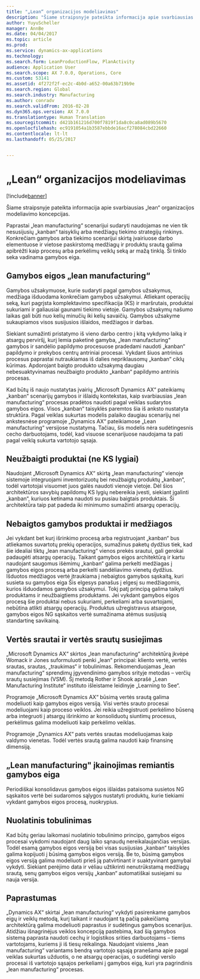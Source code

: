 ```yaml
---
title: "„Lean“ organizacijos modeliavimas"
description: "Šiame straipsnyje pateikta informacija apie svarbiausias „lean“ organizacijos modeliavimo koncepcijas."
author: YuyuScheller
manager: AnnBe
ms.date: 04/04/2017
ms.topic: article
ms.prod: 
ms.service: dynamics-ax-applications
ms.technology: 
ms.search.form: LeanProductionFlow, PlanActivity
audience: Application User
ms.search.scope: AX 7.0.0, Operations, Core
ms.custom: 53141
ms.assetid: 4f272f2f-ec2c-4b0d-a652-00a63b719b9e
ms.search.region: Global
ms.search.industry: Manufacturing
ms.author: conradv
ms.search.validFrom: 2016-02-28
ms.dyn365.ops.version: AX 7.0.0
ms.translationtype: Human Translation
ms.sourcegitcommit: d421b161216d700f7819f1da8c0ca8ad089b5670
ms.openlocfilehash: ec9191054a1b3587ebbde16acf278084cbd22660
ms.contentlocale: lt-lt
ms.lasthandoff: 05/25/2017


---
```


# <a name="modeling-a-lean-organization"></a>„Lean“ organizacijos modeliavimas

[!include[banner](../includes/banner.md)]


Šiame straipsnyje pateikta informacija apie svarbiausias „lean“ organizacijos modeliavimo koncepcijas. 

Paprastai „lean manufacturing“ scenarijui sudaryti naudojamas ne vien tik nesusijusių „kanban“ taisyklių arba medžiagų tiekimo strategijų rinkinys. Konkrečiam gamybos arba tiekimo scenarijui skirtą įvairiuose darbo elementuose ir vietose paskirstomą medžiagų ir produktų srautą galima apibrėžti kaip procesų arba perkėlimų veiklų seką ar mažą tinklą. Ši tinklo seka vadinama gamybos eiga.

## <a name="production-flows-in-lean-manufacturing"></a>Gamybos eigos „lean manufacturing“
Gamybos užsakymuose, kurie sudaryti pagal gamybos užsakymus, medžiaga išduodama konkrečiam gamybos užsakymui. Atliekant operacijų seką, kuri pagrįsta komplektavimo specifikacija (KS) ir maršrutais, produktai sukuriami ir galiausiai gaunami tiekimo vietoje. Gamybos užsakymų našumo laikas gali būti nuo kelių minučių iki kelių savaičių. Gamybos užsakyme sukaupiamos visos susijusios išlaidos, medžiagos ir darbas. 

Siekiant sumažinti pristatymo iš vieno darbo centro į kitą vykdymo laiką ir atsargų perviršį, kurį lemia paketinė gamyba, „lean manufacturing“ gamybos ir sandėlio papildymo procesuose pradedami naudoti „kanban“ papildymo ir prekybos centrų antriniai procesai. Vykdant šiuos antrinius procesus paprastai nutraukiamas iš dalies nepriklausomų „kanban“ ciklų kūrimas. Apdorojant baigto produkto užsakymą daugiau nebesuaktyvinamas neužbaigto produkto „kanban“ papildymo antrinis procesas. 

Kad būtų iš naujo nustatytas įvairių „Microsoft Dynamics AX“ pateikiamų „kanban“ scenarijų gamybos ir išlaidų kontekstas, kaip svarbiausias „lean manufacturing“ procesas pradėtos naudoti pagal veiklas sudarytos gamybos eigos. Visos „kanban“ taisyklės paremtos šia iš anksto nustatyta struktūra. Pagal veiklas sukurtas modelis palaiko daugiau scenarijų nei ankstesnėse programoje „Dynamics AX“ pateikiamose „Lean manufacturing“ versijose nustatymą. Tačiau, šis modelis nėra sudėtingesnis cecho darbuotojams, todėl, kad visuose scenarijuose naudojama ta pati pagal veiklą sukurta vartotojo sąsaja.

## <a name="semi-finished-products-non-bom-levels"></a>Neužbaigti produktai (ne KS lygiai)
Naudojant „Microsoft Dynamics AX“ skirtą „lean manufacturing“ vienoje sistemoje integruojami inventorizuotų bei neužbaigtų produktų „kanban“, todėl vartotojai visuomet juos galės naudoti vienoje vietoje. Dėl šios architektūros savybių papildomų KS lygių nebereikia įvesti, siekiant įgalinti „kanban“, kuriuos ketinama naudoti su pusiau baigtais produktais. Ši architektūra taip pat padeda iki minimumo sumažinti atsargų operacijų.

## <a name="products-and-material-in-work-in-progress"></a>Nebaigtos gamybos produktai ir medžiagos
Jei vykdant bet kurį išrinkimo procesą arba registruojant „kanban“ bus atliekamos suvartotų prekių operacijos, sumažinus paketų dydžius tiek, kad šie idealiai tiktų „lean manufacturing“ vienos prekės srautui, gali gerokai padaugėti atsargų operacijų. Taikant gamybos eigos architektūrą ir kartu naudojant saugomus išėmimų „kanban“ galima perkelti medžiagas į gamybos eigos procesą arba perkelti sandėliavimo vienetų dydžius. Išduotos medžiagos vertė įtraukiama į nebaigtos gamybos sąskaitą, kuri susieta su gamybos eiga Šis elgesys panašus į elgesį su medžiagomis, kurios išduodamos gamybos užsakymui. Tokį patį principą galima taikyti produktams ir neužbaigtiems produktams. Jei vykdant gamybos eigos procesą šie produktai nebus sukuriami, perkeliami arba suvartojami, nebūtina atlikti atsargų operacijų. Produktus užregistravus atsargose, gamybos eigos NG sąskaitos vertė sumažinama atėmus susijusią standartinę savikainą.

## <a name="value-streams-and-value-stream-mapping"></a>Vertės srautai ir vertės srautų susiejimas
„Microsoft Dynamics AX“ skirtos „lean manufacturing“ architektūrą įkvėpė Womack ir Jones suformuluoti penki „lean“ principai: kliento vertė, vertės srautas, srautas, „traukimas“ ir tobulinimas. Rekomenduojamas „lean manufacturing“ sprendimų įgyvendinimo gamybos srityje metodas – verčių srautų susiejimas (VSM). Šį metodą Rother ir Shook aprašė „Lean Manufacturing Institute“ instituto išleistame leidinyje „Learning to See“. 

Programoje „Microsoft Dynamics AX“ būsimą vertės srautą galima modeliuoti kaip gamybos eigos versiją. Visi vertės srauto procesai modeliuojami kaip proceso veiklos. Jei reikia užregistruoti perkėlimo būseną arba integruoti į atsargų išrinkimo ar konsoliduotų siuntimų procesus, perkėlimus galima modeliuoti kaip perkėlimo veiklas. 

Programoje „Dynamics AX“ pats vertės srautas modeliuojamas kaip valdymo vienetas. Todėl vertės srautą galima naudoti kaip finansinę dimensiją.

## <a name="costing-for-lean-manufacturing-based-on-the-production-flow"></a>„Lean manufacturing" įkainojimas remiantis gamybos eiga
Periodiškai konsolidavus gamybos eigos išlaidas pataisoma susietos NG sąskaitos vertė bei sudaromos sąlygos nustatyti produktų, kurie tiekiami vykdant gamybos eigos procesą, nuokrypius.

## <a name="continuous-improvement"></a>Nuolatinis tobulinimas
Kad būtų geriau laikomasi nuolatinio tobulinimo principo, gamybos eigos procesai vykdomi naudojant daug laiko sąnaudų nereikalaujančias versijas. Todėl esamą gamybos eigos versiją bei visas susijusias „kanban“ taisykles galima kopijuoti į būsimą gamybos eigos versiją. Be to, būsimą gamybos eigos versiją galima modeliuoti prieš ją patvirtinant ir suaktyvinant gamybai vykdyti. Siekiant perėjimo data ir vėliau užtikrinti nenutrūkstamą medžiagų srautą, senų gamybos eigos versijų „kanban“ automatiškai susiejami su nauja versija.

## <a name="simplicity"></a>Paprastumas
„Dynamics AX“ skirtai „lean manufacturing“ vykdyti pasirenkame gamybos eigų ir veiklų metodą, kurį taikant ir naudojant tą pačią pakeičiamą architektūrą galima modeliuoti paprastus ir sudėtingus gamybos scenarijus. Atidžiau išnagrinėjus veiklos koncepciją pastebima, kad šią gamybos sistemą paprasta naudoti cechų ir logistikos srities darbuotojams – tiems vartotojams, kuriems ji iš tiesų reikalinga. Naudojant visiems „lean manufacturing“ variantams bendrą vartotojo sąsają pranešama apie pagal veiklas sukurtas užduotis, o ne atsargų operacijas, o sudėtingi verslo procesai iš vartotojo sąsajos perkeliami į gamybos eigą, kuri yra pagrindinis „lean manufacturing“ procesas.




